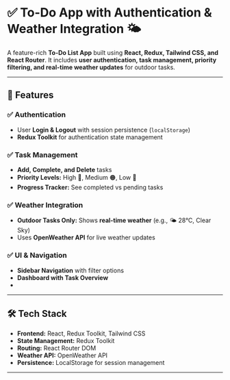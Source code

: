 # ✅ To-Do App with Authentication & Weather Integration 🌤️

A feature-rich **To-Do List App** built using **React, Redux, Tailwind CSS, and React Router**. It includes **user authentication, task management, priority filtering, and real-time weather updates** for outdoor tasks.

---

## 🚀 Features
### ✅ **Authentication**
- User **Login & Logout** with session persistence (`localStorage`)
- **Redux Toolkit** for authentication state management

### ✅ **Task Management**
- **Add, Complete, and Delete** tasks  
- **Priority Levels:** High 🔴, Medium 🟠, Low 🔵  
- **Progress Tracker:** See completed vs pending tasks

### ✅ **Weather Integration**
- **Outdoor Tasks Only:** Shows **real-time weather** (e.g., 🌤 28°C, Clear Sky)
- Uses **OpenWeather API** for live weather updates

### ✅ **UI & Navigation**
- **Sidebar Navigation** with filter options  
- **Dashboard with Task Overview**
- 
---

## 🛠️ **Tech Stack**
- **Frontend:** React, Redux Toolkit, Tailwind CSS
- **State Management:** Redux Toolkit
- **Routing:** React Router DOM
- **Weather API:** OpenWeather API
- **Persistence:** LocalStorage for session management

---


